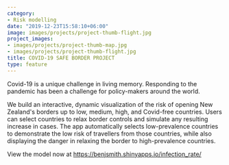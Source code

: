 ```yaml
---
category:
- Risk modelling
date: "2019-12-23T15:58:10+06:00"
image: images/projects/project-thumb-flight.jpg
project_images:
- images/projects/project-thumb-map.jpg
- images/projects/project-thumb-flight.jpg
title: COVID-19 SAFE BORDER PROJECT
type: feature
---
```


Covid-19 is a unique challenge in living memory. Responding to the pandemic has been a challenge for policy-makers around the world.

We build an interactive, dynamic visualization of the risk of opening New Zealand's borders up to low, medium, high, and Covid-free countries. Users can select countries to relax border controls and simulate any resulting increase in cases. The app automatically selects low-prevalence countries to demonstrate the low risk of travellers from those countries, while also displaying the danger in relaxing the border to high-prevalence countries.

View the model now at https://benjsmith.shinyapps.io/infection_rate/